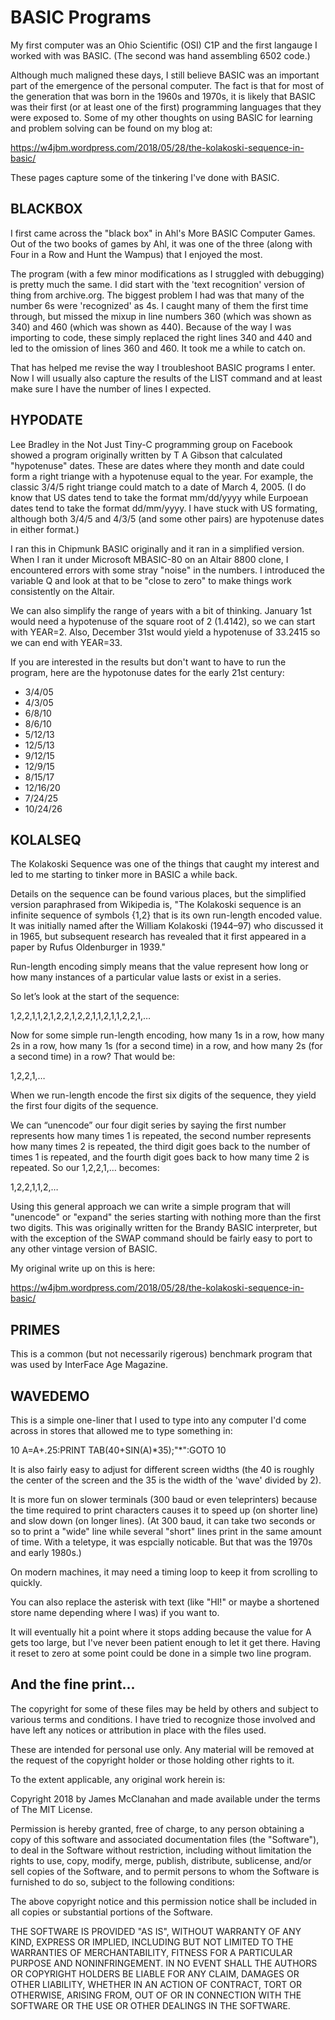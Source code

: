 # BASIC Programs

My first computer was an Ohio Scientific (OSI) C1P and the first langauge I worked with was BASIC. (The second was hand assembling 6502 code.)

Although much maligned these days, I still believe BASIC was an important part of the emergence of the personal computer. The fact is that for most of the generation that was born in the 1960s and 1970s, it is likely that BASIC was their first (or at least one of the first) programming languages that they were exposed to. Some of my other thoughts on using BASIC for learning and problem solving can be found on my blog at:

https://w4jbm.wordpress.com/2018/05/28/the-kolakoski-sequence-in-basic/

These pages capture some of the tinkering I've done with BASIC.

## BLACKBOX

I first came across the "black box" in Ahl's More BASIC Computer Games. Out of the two books of games by Ahl, it was one of the three (along with Four in a Row and Hunt the Wampus) that I enjoyed the most.

The program (with a few minor modifications as I struggled with debugging) is pretty much the same. I did start with the 'text recognition' version of thing from archive.org. The biggest problem I had was that many of the number 6s were 'recognized' as 4s. I caught many of them the first time through, but missed the mixup in line numbers 360 (which was shown as 340) and 460 (which was shown as 440). Because of the way I was importing to code, these simply replaced the right lines 340 and 440 and led to the omission of lines 360 and 460. It took me a while to catch on.

That has helped me revise the way I troubleshoot BASIC programs I enter. Now I will usually also capture the results of the LIST command and at least make sure I have the number of lines I expected.


## HYPODATE

Lee Bradley in the Not Just Tiny-C programming group on Facebook showed a program originally written by T A Gibson that calculated "hypotenuse" dates. These are dates where they month and date could form a right triange with a hypotenuse equal to the year. For example, the classic 3/4/5 right triange could match to a date of March 4, 2005. (I do know that US dates tend to take the format mm/dd/yyyy while Eurpoean dates tend to take the format dd/mm/yyyy. I have stuck with US formating, although both 3/4/5 and 4/3/5 (and some other pairs) are hypotenuse dates in either format.)

I ran this in Chipmunk BASIC originally and it ran in a simplified version. When I ran it under Microsoft MBASIC-80 on an Altair 8800 clone, I encountered errors with some stray "noise" in the numbers. I introduced the variable Q and look at that to be "close to zero" to make things work consistently on the Altair.

We can also simplify the range of years with a bit of thinking. January 1st would need a hypotenuse of the square root of 2 (1.4142), so we can start with YEAR=2. Also, December 31st would yield a hypotenuse of 33.2415 so we can end with YEAR=33.

If you are interested in the results but don't want to have to run the program, here are the hypotonuse dates for the early 21st century:

- 3/4/05
- 4/3/05
- 6/8/10
- 8/6/10
- 5/12/13
- 12/5/13
- 9/12/15
- 12/9/15
- 8/15/17
- 12/16/20
- 7/24/25
- 10/24/26


## KOLALSEQ

The Kolakoski Sequence was one of the things that caught my interest and led to me starting to tinker more in BASIC a while back.

Details on the sequence can be found various places, but the simplified version paraphrased from Wikipedia is, "The Kolakoski sequence is an infinite sequence of symbols {1,2} that is its own run-length encoded value. It was initially named after the William Kolakoski (1944–97) who discussed it in 1965, but subsequent research has revealed that it first appeared in a paper by Rufus Oldenburger in 1939."

Run-length encoding simply means that the value represent how long or how many instances of a particular value lasts or exist in a series.

So let’s look at the start of the sequence:

1,2,2,1,1,2,1,2,2,1,2,2,1,1,2,1,1,2,2,1,…

Now for some simple run-length encoding, how many 1s in a row, how many 2s in a row, how many 1s (for a second time) in a row, and how many 2s (for a second time) in a row? That would be:

1,2,2,1,…

When we run-length encode the first six digits of the sequence, they yield the first four digits of the sequence.

We can “unencode” our four digit series by saying the first number represents how many times 1 is repeated, the second number represents how many times 2 is repeated, the third digit goes back to the number of times 1 is repeated, and the fourth digit goes back to how many time 2 is repeated. So our 1,2,2,1,… becomes:

1,2,2,1,1,2,…

Using this general approach we can write a simple program that will "unencode" or "expand" the series starting with nothing more than the first two digits. This was originally written for the Brandy BASIC interpreter, but with the exception of the SWAP command should be fairly easy to port to any other vintage version of BASIC.

My original write up on this is here:

https://w4jbm.wordpress.com/2018/05/28/the-kolakoski-sequence-in-basic/


## PRIMES

This is a common (but not necessarily rigerous) benchmark program that was used by InterFace Age Magazine.


## WAVEDEMO

This is a simple one-liner that I used to type into any computer I'd come across in stores that allowed me to type something in:

10 A=A+.25:PRINT TAB(40+SIN(A)*35);"\*":GOTO 10

It is also fairly easy to adjust for different screen widths (the 40 is roughly the center of the screen and the 35 is the width of the 'wave' divided by 2).

It is more fun on slower terminals (300 baud or even teleprinters) because the time required to print characters causes it to speed up (on shorter line) and slow down (on longer lines). (At 300 baud, it can take two seconds or so to print a "wide" line while several "short" lines print in the same amount of time. With a teletype, it was espcially noticable. But that was the 1970s and early 1980s.)

On modern machines, it may need a timing loop to keep it from scrolling to quickly.

You can also replace the asterisk with text (like "HI!" or maybe a shortened store name depending where I was) if you want to.

It will eventually hit a point where it stops adding because the value for A gets too large, but I've never been patient enough to let it get there. Having it reset to zero at some point could be done in a simple two line program.


## And the fine print...
The copyright for some of these files may be held by others and subject to various terms and conditions. I have tried to recognize those involved and have left any notices or attribution in place with the files used.

These are intended for personal use only. Any material will be removed at the request of the copyright holder or those holding other rights to it.

To the extent applicable, any original work herein is:

Copyright 2018 by James McClanahan and made available under the terms of The MIT License.

Permission is hereby granted, free of charge, to any person obtaining a copy of this software and associated documentation files (the "Software"), to deal in the Software without restriction, including without limitation the rights to use, copy, modify, merge, publish, distribute, sublicense, and/or sell copies of the Software, and to permit persons to whom the Software is furnished to do so, subject to the following conditions:

The above copyright notice and this permission notice shall be included in all copies or substantial portions of the Software.

THE SOFTWARE IS PROVIDED "AS IS", WITHOUT WARRANTY OF ANY KIND, EXPRESS OR IMPLIED, INCLUDING BUT NOT LIMITED TO THE WARRANTIES OF MERCHANTABILITY, FITNESS FOR A PARTICULAR PURPOSE AND NONINFRINGEMENT. IN NO EVENT SHALL THE AUTHORS OR COPYRIGHT HOLDERS BE LIABLE FOR ANY CLAIM, DAMAGES OR OTHER LIABILITY, WHETHER IN AN ACTION OF CONTRACT, TORT OR OTHERWISE, ARISING FROM, OUT OF OR IN CONNECTION WITH THE SOFTWARE OR THE USE OR OTHER DEALINGS IN THE SOFTWARE.
